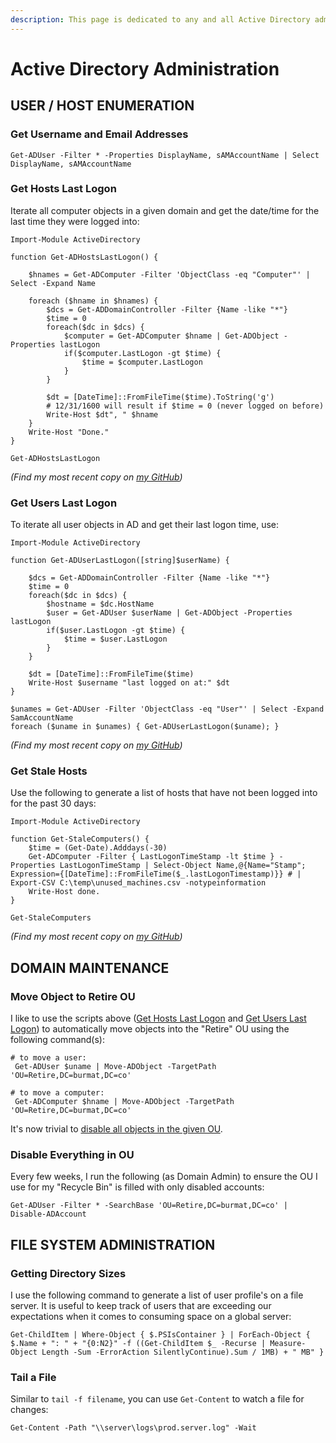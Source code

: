 ```yaml
---
description: This page is dedicated to any and all Active Directory administration
---
```


# Active Directory Administration

## USER / HOST ENUMERATION

### Get Username and Email Addresses

`Get-ADUser -Filter * -Properties DisplayName, sAMAccountName | Select DisplayName, sAMAccountName` 

### Get Hosts Last Logon

Iterate all computer objects in a given domain and get the date/time for the last time they were logged into:

```text
Import-Module ActiveDirectory

function Get-ADHostsLastLogon() {

    $hnames = Get-ADComputer -Filter 'ObjectClass -eq "Computer"' | Select -Expand Name

    foreach ($hname in $hnames) {
        $dcs = Get-ADDomainController -Filter {Name -like "*"}
        $time = 0
        foreach($dc in $dcs) { 
            $computer = Get-ADComputer $hname | Get-ADObject -Properties lastLogon 
            if($computer.LastLogon -gt $time) {
                $time = $computer.LastLogon
            }
        }
        
        $dt = [DateTime]::FromFileTime($time).ToString('g')
        # 12/31/1600 will result if $time = 0 (never logged on before)
        Write-Host $dt", " $hname
    }
    Write-Host "Done."
}

Get-ADHostsLastLogon
```

_\(Find my most recent copy on_ [_my GitHub_](https://github.com/burmat/burmatscripts/blob/master/powershell/Get-ADHostsLastLogon.ps1)_\)_

### Get Users Last Logon

To iterate all user objects in AD and get their last logon time, use:

```text
Import-Module ActiveDirectory

function Get-ADUserLastLogon([string]$userName) {

    $dcs = Get-ADDomainController -Filter {Name -like "*"}
    $time = 0
    foreach($dc in $dcs) { 
        $hostname = $dc.HostName
        $user = Get-ADUser $userName | Get-ADObject -Properties lastLogon 
        if($user.LastLogon -gt $time) {
            $time = $user.LastLogon
        }
    }
    
    $dt = [DateTime]::FromFileTime($time)
    Write-Host $username "last logged on at:" $dt 
}

$unames = Get-ADUser -Filter 'ObjectClass -eq "User"' | Select -Expand SamAccountName
foreach ($uname in $unames) { Get-ADUserLastLogon($uname); } 
```

_\(Find my most recent copy on_ [_my GitHub_](https://github.com/burmat/burmatscripts/blob/master/powershell/Get-ADUserLastLogon.ps1)_\)_

### Get Stale Hosts

Use the following to generate a list of hosts that have not been logged into for the past 30 days:

```text
Import-Module ActiveDirectory

function Get-StaleComputers() {
    $time = (Get-Date).Adddays(-30)
    Get-ADComputer -Filter { LastLogonTimeStamp -lt $time } -Properties LastLogonTimeStamp | Select-Object Name,@{Name="Stamp"; Expression={[DateTime]::FromFileTime($_.lastLogonTimestamp)}} # | Export-CSV C:\temp\unused_machines.csv -notypeinformation
    Write-Host done.
}

Get-StaleComputers
```

_\(Find my most recent copy on_ [_my GitHub_](https://github.com/burmat/burmatscripts/blob/master/powershell/Get-ADStaleHosts.ps1)_\)_

## DOMAIN MAINTENANCE

### Move Object to Retire OU

I like to use the scripts above \([Get Hosts Last Logon](https://burmat.gitbook.io/security/~/drafts/-LNR5JMBrAPfNXI0R06-/primary/sysadmin/active-directory-administration#get-hosts-last-logon) and [Get Users Last Logon](https://burmat.gitbook.io/security/~/edit/drafts/-LNR5JMBrAPfNXI0R06-/sysadmin/active-directory-administration#get-users-last-logon)\) to automatically move objects into the "Retire" OU using the following command\(s\):

```text
# to move a user:
 Get-ADUser $uname | Move-ADObject -TargetPath 'OU=Retire,DC=burmat,DC=co' 
 
# to move a computer:
 Get-ADComputer $hname | Move-ADObject -TargetPath 'OU=Retire,DC=burmat,DC=co' 
```

It's now trivial to [disable all objects in the given OU](https://burmat.gitbook.io/security/~/edit/drafts/-LNR5JMBrAPfNXI0R06-/sysadmin/active-directory-administration#disable-everything-in-ou).

### Disable Everything in OU

Every few weeks, I run the following \(as Domain Admin\) to ensure the OU I use for my "Recycle Bin" is filled with only disabled accounts:

`Get-ADUser -Filter * -SearchBase 'OU=Retire,DC=burmat,DC=co' | Disable-ADAccount` 

## FILE SYSTEM ADMINISTRATION

### Getting Directory Sizes

I use the following command to generate a list of user profile's on a file server. It is useful to keep track of users that are exceeding our expectations when it comes to consuming space on a global server:

`Get-ChildItem | Where-Object { $.PSIsContainer } | ForEach-Object { $.Name + ": " + "{0:N2}" -f ((Get-ChildItem $_ -Recurse | Measure-Object Length -Sum -ErrorAction SilentlyContinue).Sum / 1MB) + " MB" }`

### Tail a File

Similar to `tail -f filename`, you can use `Get-Content` to watch a file for changes:

 `Get-Content -Path "\\server\logs\prod.server.log" -Wait` 

